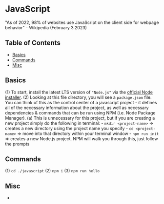 # JavaScript
"As of 2022, 98% of websites use JavaScript on the client side for webpage behavior" - Wikipedia (February 3 2023)

## Table of Contents
- [Basics](#basics)
- [Commands](#commands)
- [Misc](#misc)

## Basics
(1) To start, install the latest LTS version of `"Node.js"` via the [official Node installer](https://nodejs.org/en/).
(2) Looking at this file directory, you will see a `package.json` file. You can think of this as the control center of a javascript project - it defines all of the necessary information about the project, as well as necessary dependencies & commands that can be run using NPM (i.e. Node Package Manager).
    (a) This is unnecessary for this project, but if you are creating a new project simply do the following in terminal: 
        - `mkdir <project-name>` => creates a new directory using the project name you specify
        - `cd <project-name>`    => move into that directory within your terminal window
        - `npm run init`         => creates a new Node.js project. NPM will walk you through this, just follow the prompts

## Commands
(1) `cd ./javascript`
(2) `npm i`
(3) `npm run hello`


## Misc
- 